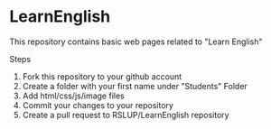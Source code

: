 # LearnEnglish
This repository contains basic web pages related to "Learn English"

Steps
1. Fork this repository to your github account
2. Create a folder with your first name under "Students" Folder
3. Add html/css/js/image files
4. Commit your changes to your repository
5. Create a pull request to RSLUP/LearnEnglish repository

